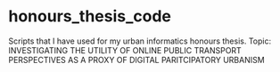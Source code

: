 # honours_thesis_code
Scripts that I have used for my urban informatics honours thesis. 
Topic: INVESTIGATING THE UTILITY OF ONLINE PUBLIC TRANSPORT PERSPECTIVES AS A PROXY OF DIGITAL PARITCIPATORY URBANISM 
